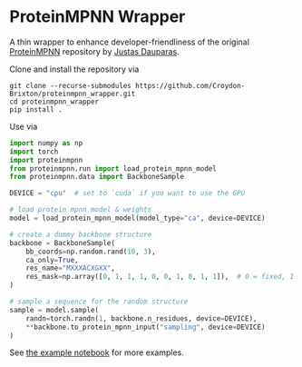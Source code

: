 # ProteinMPNN Wrapper
A thin wrapper to enhance developer-friendliness of the original [ProteinMPNN](https://github.com/dauparas/ProteinMPNN) repository by [Justas Dauparas](https://github.com/dauparas).

Clone and install the repository via
```
git clone --recurse-submodules https://github.com/Croydon-Brixton/proteinmpnn_wrapper.git
cd proteinmpnn_wrapper
pip install .
```

Use via
```python
import numpy as np
import torch
import proteinmpnn
from proteinmpnn.run import load_protein_mpnn_model
from proteinmpnn.data import BackboneSample

DEVICE = "cpu"  # set to `cuda` if you want to use the GPU

# load protein mpnn model & weights
model = load_protein_mpnn_model(model_type="ca", device=DEVICE)

# create a dummy backbone structure
backbone = BackboneSample(
    bb_coords=np.random.rand(10, 3), 
    ca_only=True, 
    res_name="MXXXACXGXX", 
    res_mask=np.array([0, 1, 1, 1, 0, 0, 1, 0, 1, 1]),  # 0 = fixed, 1 = will be sampled
)

# sample a sequence for the random structure
sample = model.sample(
    randn=torch.randn(1, backbone.n_residues, device=DEVICE), 
    **backbone.to_protein_mpnn_input("sampling", device=DEVICE)
)
```

See [the example notebook](./example.ipynb) for more examples.

